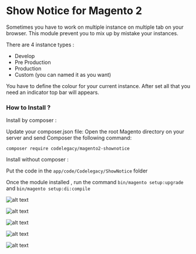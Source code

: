 # Show Notice for Magento 2

Sometimes you have to work on multiple instance on multiple tab on your browser. 
This module prevent you to mix up by mistake your instances.

There are 4 instance types :
* Develop
* Pre Production
* Production
* Custom (you can named it as you want)

You have to define the colour for your current instance.
After set all that you need an indicator top bar will appears.


### How to Install ?

Install by composer : 

Update your composer.json file:  Open the root Magento directory on your server and send Composer the following command: 

`composer require codelegacy/magento2-shownotice`

Install without composer :

Put the code in the `app/code/Codelegacy/ShowNotice` folder

Once the module installed , run the command 
`bin/magento setup:upgrade` and  `bin/magento setup:di:compile`


![alt text](https://raw.githubusercontent.com/Alexander-Pop/MageCode/master/view/adminhtml/web/images/examples/demo-login.png "Login page")


![alt text](https://raw.githubusercontent.com/Alexander-Pop/MageCode/master/view/adminhtml/web/images/examples/demo-login2.png "Login page")


![alt text](https://raw.githubusercontent.com/Alexander-Pop/MageCode/master/view/adminhtml/web/images/examples/demo-products.png "Products page")

![alt text](https://raw.githubusercontent.com/Alexander-Pop/MageCode/master/view/adminhtml/web/images/examples/demo-products2.png "Products page")


![alt text](https://raw.githubusercontent.com/Alexander-Pop/MageCode/master/view/adminhtml/web/images/examples/demo-settings.png "Settings page")

